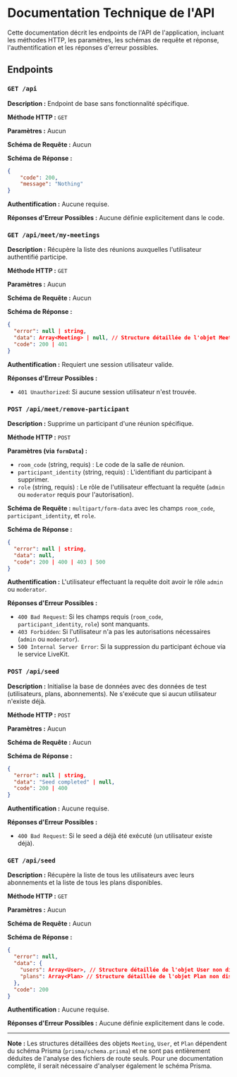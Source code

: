 # Documentation Technique de l'API

Cette documentation décrit les endpoints de l'API de l'application, incluant les méthodes HTTP, les paramètres, les schémas de requête et réponse, l'authentification et les réponses d'erreur possibles.

## Endpoints

### `GET /api`

**Description :** Endpoint de base sans fonctionnalité spécifique.

**Méthode HTTP :** `GET`

**Paramètres :** Aucun

**Schéma de Requête :** Aucun

**Schéma de Réponse :**

```json
{
    "code": 200,
    "message": "Nothing"
}
```

**Authentification :** Aucune requise.

**Réponses d'Erreur Possibles :** Aucune définie explicitement dans le code.

### `GET /api/meet/my-meetings`

**Description :** Récupère la liste des réunions auxquelles l'utilisateur authentifié participe.

**Méthode HTTP :** `GET`

**Paramètres :** Aucun

**Schéma de Requête :** Aucun

**Schéma de Réponse :**

```json
{
  "error": null | string,
  "data": Array<Meeting> | null, // Structure détaillée de l'objet Meeting non disponible sans le schéma Prisma
  "code": 200 | 401
}
```

**Authentification :** Requiert une session utilisateur valide.

**Réponses d'Erreur Possibles :**

- `401 Unauthorized`: Si aucune session utilisateur n'est trouvée.

### `POST /api/meet/remove-participant`

**Description :** Supprime un participant d'une réunion spécifique.

**Méthode HTTP :** `POST`

**Paramètres (via `formData`) :**

- `room_code` (string, requis) : Le code de la salle de réunion.
- `participant_identity` (string, requis) : L'identifiant du participant à supprimer.
- `role` (string, requis) : Le rôle de l'utilisateur effectuant la requête (`admin` ou `moderator` requis pour l'autorisation).

**Schéma de Requête :** `multipart/form-data` avec les champs `room_code`, `participant_identity`, et `role`.

**Schéma de Réponse :**

```json
{
  "error": null | string,
  "data": null,
  "code": 200 | 400 | 403 | 500
}
```

**Authentification :** L'utilisateur effectuant la requête doit avoir le rôle `admin` ou `moderator`.

**Réponses d'Erreur Possibles :**

- `400 Bad Request`: Si les champs requis (`room_code`, `participant_identity`, `role`) sont manquants.
- `403 Forbidden`: Si l'utilisateur n'a pas les autorisations nécessaires (`admin` ou `moderator`).
- `500 Internal Server Error`: Si la suppression du participant échoue via le service LiveKit.

### `POST /api/seed`

**Description :** Initialise la base de données avec des données de test (utilisateurs, plans, abonnements). Ne s'exécute que si aucun utilisateur n'existe déjà.

**Méthode HTTP :** `POST`

**Paramètres :** Aucun

**Schéma de Requête :** Aucun

**Schéma de Réponse :**

```json
{
  "error": null | string,
  "data": "Seed completed" | null,
  "code": 200 | 400
}
```

**Authentification :** Aucune requise.

**Réponses d'Erreur Possibles :**

- `400 Bad Request`: Si le seed a déjà été exécuté (un utilisateur existe déjà).

### `GET /api/seed`

**Description :** Récupère la liste de tous les utilisateurs avec leurs abonnements et la liste de tous les plans disponibles.

**Méthode HTTP :** `GET`

**Paramètres :** Aucun

**Schéma de Requête :** Aucun

**Schéma de Réponse :**

```json
{
  "error": null,
  "data": {
    "users": Array<User>, // Structure détaillée de l'objet User non disponible sans le schéma Prisma
    "plans": Array<Plan> // Structure détaillée de l'objet Plan non disponible sans le schéma Prisma
  },
  "code": 200
}
```

**Authentification :** Aucune requise.

**Réponses d'Erreur Possibles :** Aucune définie explicitement dans le code.

---

**Note :** Les structures détaillées des objets `Meeting`, `User`, et `Plan` dépendent du schéma Prisma (`prisma/schema.prisma`) et ne sont pas entièrement déduites de l'analyse des fichiers de route seuls. Pour une documentation complète, il serait nécessaire d'analyser également le schéma Prisma.
